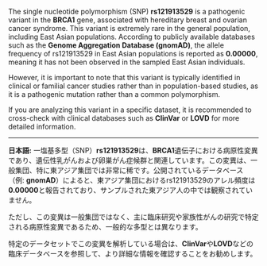 The single nucleotide polymorphism (SNP) **rs121913529** is a pathogenic variant in the **BRCA1** gene, associated with hereditary breast and ovarian cancer syndrome. This variant is extremely rare in the general population, including East Asian populations. According to publicly available databases such as the **Genome Aggregation Database (gnomAD)**, the allele frequency of rs121913529 in East Asian populations is reported as **0.00000**, meaning it has not been observed in the sampled East Asian individuals.

However, it is important to note that this variant is typically identified in clinical or familial cancer studies rather than in population-based studies, as it is a pathogenic mutation rather than a common polymorphism.

If you are analyzing this variant in a specific dataset, it is recommended to cross-check with clinical databases such as **ClinVar** or **LOVD** for more detailed information.

---

**日本語:**
一塩基多型（SNP）**rs121913529**は、**BRCA1**遺伝子における病原性変異であり、遺伝性乳がんおよび卵巣がん症候群と関連しています。この変異は、一般集団、特に東アジア集団では非常に稀です。公開されているデータベース（例: **gnomAD**）によると、東アジア集団におけるrs121913529のアレル頻度は**0.00000**と報告されており、サンプルされた東アジア人の中では観察されていません。

ただし、この変異は一般集団ではなく、主に臨床研究や家族性がんの研究で特定される病原性変異であるため、一般的な多型とは異なります。

特定のデータセットでこの変異を解析している場合は、**ClinVar**や**LOVD**などの臨床データベースを参照して、より詳細な情報を確認することをお勧めします。
